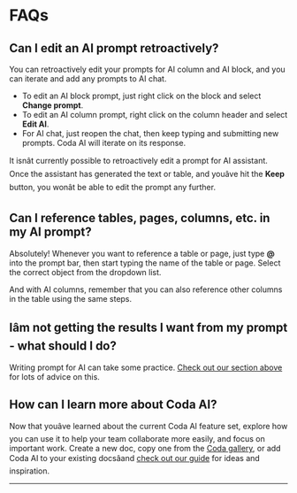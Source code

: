 **FAQs**
========


Can I edit an AI prompt retroactively?
--------------------------------------



You can retroactively edit your prompts for AI column and AI block, and you can iterate and add any prompts to AI chat. 


* To edit an AI block prompt, just right click on the block and select **Change prompt**.
* To edit an AI column prompt, right click on the column header and select **Edit AI**.
* For AI chat, just reopen the chat, then keep typing and submitting new prompts. Coda AI will iterate on its response.


It isnât currently possible to retroactively edit a prompt for AI assistant. Once the assistant has generated the text or table, and youâve hit the **Keep** button, you wonât be able to edit the prompt any further.



Can I reference tables, pages, columns, etc. in my AI prompt?
-------------------------------------------------------------



Absolutely! Whenever you want to reference a table or page, just type **@** into the prompt bar, then start typing the name of the table or page. Select the correct object from the dropdown list.



And with AI columns, remember that you can also reference other columns in the table using the same steps.



Iâm not getting the results I want from my prompt - what should I do?
---------------------------------------------------------------------



Writing prompt for AI can take some practice. [Check out our section above](http://help.coda.io/en/articles/7988177-coda-ai#h_90bfdc09cb) for lots of advice on this.



How can I learn more about Coda AI?
-----------------------------------



Now that youâve learned about the current Coda AI feature set, explore how you can use it to help your team collaborate more easily, and focus on important work. Create a new doc, copy one from the [Coda gallery](https://coda.io/gallery/knowledge-management), or add Coda AI to your existing docsâand [check out our guide](https://coda.io/resources/guides/how-to-get-started-with-coda-ai) for ideas and inspiration.






---